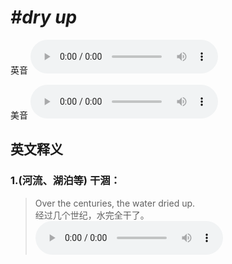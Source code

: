 # ***\#dry up*** 
英音
<audio src="./media/dry up1.aac" controls="controls"></audio>

美音
<audio src="./media/dry up2.aac" controls="controls"></audio>



  

英文释义
---
### 1.**(河流、湖泊等) 干涸：**  

 > Over the centuries, the water dried up.  
 > 经过几个世纪，水完全干了。    
<audio src="./media/dry-5.aac" controls="controls"></audio>


